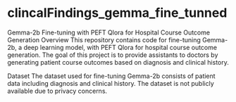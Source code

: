 # clincalFindings_gemma_fine_tunned

Gemma-2b Fine-tuning with PEFT Qlora for Hospital Course Outcome Generation
Overview
This repository contains code for fine-tuning Gemma-2b, a deep learning model, with PEFT Qlora for hospital course outcome generation. The goal of this project is to provide assistants to doctors by generating patient course outcomes based on diagnosis and clinical history.

Dataset
The dataset used for fine-tuning Gemma-2b consists of patient data including diagnosis and clinical history. The dataset is not publicly available due to privacy concerns.
